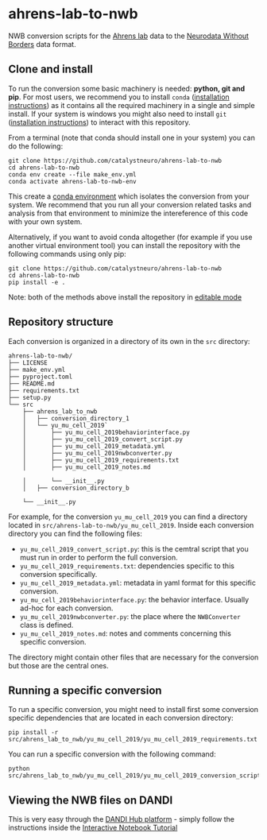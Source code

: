 # ahrens-lab-to-nwb
NWB conversion scripts for the [Ahrens lab](https://www.janelia.org/lab/ahrens-lab) data to the [Neurodata Without Borders](https://nwb-overview.readthedocs.io/) data format.

## Clone and install
To run the conversion some basic machinery is needed: **python, git and pip**. For most users, we recommend you to install `conda` ([installation instructions](https://docs.conda.io/en/latest/miniconda.html)) as it contains all the required machinery in a single and simple install. If your system is windows you might also need to install `git` ([installation instructions](https://github.com/git-guides/install-git)) to interact with this repository.

From a terminal (note that conda should install one in your system) you can do the following:

```
git clone https://github.com/catalystneuro/ahrens-lab-to-nwb
cd ahrens-lab-to-nwb
conda env create --file make_env.yml
conda activate ahrens-lab-to-nwb-env
```
This create a [conda environment](https://docs.conda.io/projects/conda/en/latest/user-guide/concepts/environments.html) which isolates the conversion from your system. We recommend that you run all your conversion related tasks and analysis from that environment to minimize the intereference of this code with your own system.

Alternatively, if you want to avoid conda altogether (for example if you use another virtual environment tool) you can install the repository with the following commands using only pip:
```
git clone https://github.com/catalystneuro/ahrens-lab-to-nwb
cd ahrens-lab-to-nwb
pip install -e .
```

Note:
both of the methods above install the repository in [editable mode](https://pip.pypa.io/en/stable/cli/pip_install/#editable-installs)

## Repository structure
Each conversion is organized in a directory of its own in the `src` directory:

    ahrens-lab-to-nwb/
    ├── LICENSE
    ├── make_env.yml
    ├── pyproject.toml
    ├── README.md
    ├── requirements.txt
    ├── setup.py
    └── src
        ├── ahrens_lab_to_nwb
        │   ├── conversion_directory_1
        │   └── yu_mu_cell_2019`
        │       ├── yu_mu_cell_2019behaviorinterface.py
        │       ├── yu_mu_cell_2019_convert_script.py
        │       ├── yu_mu_cell_2019_metadata.yml
        │       ├── yu_mu_cell_2019nwbconverter.py
        │       ├── yu_mu_cell_2019_requirements.txt
        │       ├── yu_mu_cell_2019_notes.md

        │       └── __init__.py
        │   ├── conversion_directory_b

        └── __init__.py

 For example, for the conversion `yu_mu_cell_2019` you can find a directory located in `src/ahrens-lab-to-nwb/yu_mu_cell_2019`. Inside each conversion directory you can find the following files:

* `yu_mu_cell_2019_convert_script.py`: this is the cemtral script that you must run in order to perform the full conversion.
* `yu_mu_cell_2019_requirements.txt`: dependencies specific to this conversion specifically.
* `yu_mu_cell_2019_metadata.yml`: metadata in yaml format for this specific conversion.
* `yu_mu_cell_2019behaviorinterface.py`: the behavior interface. Usually ad-hoc for each conversion.
* `yu_mu_cell_2019nwbconverter.py`: the place where the `NWBConverter` class is defined.
* `yu_mu_cell_2019_notes.md`: notes and comments concerning this specific conversion.

The directory might contain other files that are necessary for the conversion but those are the central ones.

## Running a specific conversion
To run a specific conversion, you might need to install first some conversion specific dependencies that are located in each conversion directory:
```
pip install -r src/ahrens_lab_to_nwb/yu_mu_cell_2019/yu_mu_cell_2019_requirements.txt
```

You can run a specific conversion with the following command:
```
python src/ahrens_lab_to_nwb/yu_mu_cell_2019/yu_mu_cell_2019_conversion_script.py
```


## Viewing the NWB files on DANDI

This is very easy through the [DANDI Hub platform](https://hub.dandiarchive.org/) - simply follow the instructions inside the [Interactive Notebook Tutorial](https://github.com/catalystneuro/ahrens-lab-to-nwb/blob/main/view_files_on_dandi.ipynb)
